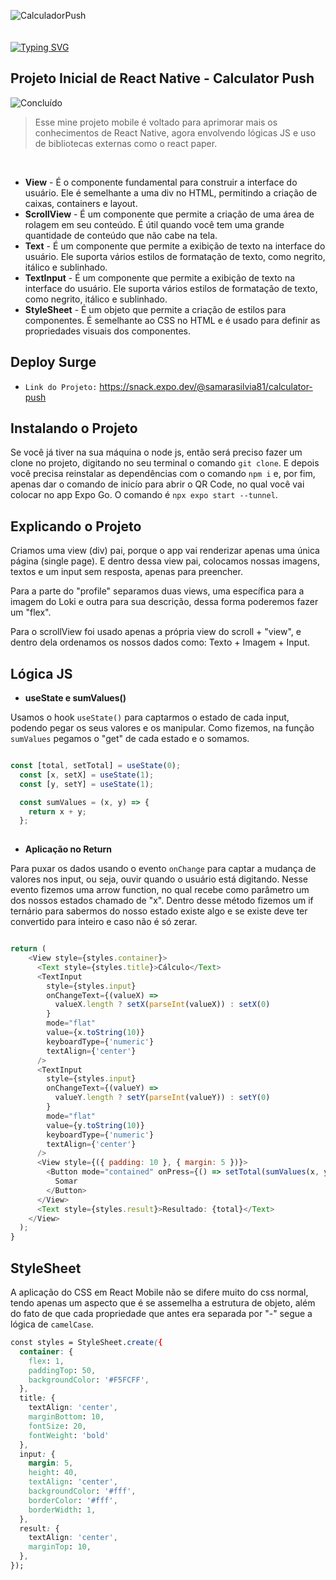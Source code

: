 ![CalculadorPush](https://user-images.githubusercontent.com/100232025/226717617-e96d18db-c111-4223-9a47-296dcd805c68.gif)
<br><br><br>
[![Typing SVG](https://readme-typing-svg.demolab.com?font=Fira+Code&pause=1000&width=435&lines=Calculator+Push+!;React+Native+e+Expo+Go&pause=1000&color=9580FF&width=435)](https://git.io/typing-svg)

## Projeto Inicial de React Native - Calculator Push
![Concluído](http://img.shields.io/static/v1?label=STATUS&message=CONCLUÍDO&color=9580FF&style=for-the-badge)
> Esse mine projeto mobile é voltado para aprimorar mais os conhecimentos de React Native, agora envolvendo lógicas JS e uso de bibliotecas externas como o react paper.

<br>

- **View** - É o componente fundamental para construir a interface do usuário. Ele é semelhante a uma div no HTML, permitindo a criação de caixas, containers e layout.
- **ScrollView** - É um componente que permite a criação de uma área de rolagem em seu conteúdo. É útil quando você tem uma grande quantidade de conteúdo que não cabe na tela.
- **Text** - É um componente que permite a exibição de texto na interface do usuário. Ele suporta vários estilos de formatação de texto, como negrito, itálico e sublinhado.
- **TextInput** - É um componente que permite a exibição de texto na interface do usuário. Ele suporta vários estilos de formatação de texto, como negrito, itálico e sublinhado.
- **StyleSheet** - É um objeto que permite a criação de estilos para componentes. É semelhante ao CSS no HTML e é usado para definir as propriedades visuais dos componentes.

## Deploy Surge
 - `Link do Projeto:` https://snack.expo.dev/@samarasilvia81/calculator-push
 
## Instalando o Projeto

Se você já tiver na sua máquina o node js, então será preciso fazer um clone no projeto, digitando no seu terminal o comando `git clone`. E depois você precisa reinstalar as dependências com o comando `npm i` e, por fim, apenas dar o comando de inicío para abrir o QR Code, no qual você vai colocar no app Expo Go. O comando é `npx expo start --tunnel`.

## Explicando o Projeto 

Criamos uma view (div) pai, porque o app vai renderizar apenas uma única página (single page). E dentro dessa view pai, colocamos nossas imagens, textos e um input sem resposta, apenas para preencher.

Para a parte do "profile" separamos duas views, uma específica para a imagem do Loki e outra para sua descrição, dessa forma poderemos fazer um "flex". 

Para o scrollView foi usado apenas a própria view do scroll + "view", e dentro dela ordenamos os nossos dados como: Texto + Imagem + Input.

## Lógica JS

- **useState e sumValues()**

Usamos o hook `useState()` para captarmos o estado de cada input, podendo pegar os seus valores e os manipular. Como fizemos, na função `sumValues` pegamos o "get" de cada estado e o somamos.

```js

const [total, setTotal] = useState(0);
  const [x, setX] = useState(1);
  const [y, setY] = useState(1);

  const sumValues = (x, y) => {
    return x + y;
  };
  
```

- **Aplicação no Return**

Para puxar os dados usando o evento `onChange` para captar a mudança de valores nos input, ou seja, ouvir quando o usuário está digitando. Nesse evento fizemos uma arrow function, no qual recebe como parâmetro um dos nossos estados chamado de "x". Dentro desse método fizemos um if ternário para sabermos do nosso estado existe algo e se existe deve ter convertido para inteiro e caso não é só zerar.

```js

return (
    <View style={styles.container}>
      <Text style={styles.title}>Cálculo</Text>
      <TextInput
        style={styles.input}
        onChangeText={(valueX) =>
          valueX.length ? setX(parseInt(valueX)) : setX(0)
        }
        mode="flat"
        value={x.toString(10)}
        keyboardType={'numeric'}
        textAlign={'center'}
      />
      <TextInput
        style={styles.input}
        onChangeText={(valueY) =>
          valueY.length ? setY(parseInt(valueY)) : setY(0)
        }
        mode="flat"
        value={y.toString(10)}
        keyboardType={'numeric'}
        textAlign={'center'}
      />
      <View style={({ padding: 10 }, { margin: 5 })}>
        <Button mode="contained" onPress={() => setTotal(sumValues(x, y))}>
          Somar
        </Button>
      </View>
      <Text style={styles.result}>Resultado: {total}</Text>
    </View>
  );
}

```
  
## StyleSheet

A aplicação do CSS em React Mobile não se difere muito do css normal, tendo apenas um aspecto que é se assemelha a estrutura de objeto, além do fato de que cada propriedade que antes era separada por "-" segue a lógica de `camelCase`.

```css
const styles = StyleSheet.create({
  container: {
    flex: 1,
    paddingTop: 50,
    backgroundColor: '#F5FCFF',
  },
  title: {
    textAlign: 'center',
    marginBottom: 10,
    fontSize: 20,
    fontWeight: 'bold'
  },
  input: {
    margin: 5,
    height: 40,
    textAlign: 'center',
    backgroundColor: '#fff',
    borderColor: '#fff',
    borderWidth: 1,
  },
  result: {
    textAlign: 'center',
    marginTop: 10,
  },
});
```
